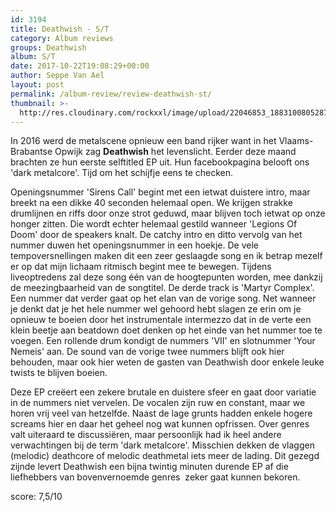 ```yaml
---
id: 3194
title: Deathwish - S/T
category: Album reviews
groups: Deathwish
album: S/T
date: 2017-10-22T19:08:29+00:00
author: Seppe Van Ael
layout: post
permalink: /album-review/review-deathwish-st/
thumbnail: >-
  http://res.cloudinary.com/rockxxl/image/upload/22046853_1883100805287378_5459153679657489046_n.jpg
---
```

In 2016 werd de metalscene opnieuw een band rijker want in het Vlaams-Brabantse Opwijk zag **Deathwish** het levenslicht. Eerder deze maand brachten ze hun eerste selftitled EP uit. Hun facebookpagina belooft ons 'dark metalcore'. Tijd om het schijfje eens te checken.

Openingsnummer 'Sirens Call' begint met een ietwat duistere intro, maar breekt na een dikke 40 seconden helemaal open. We krijgen strakke drumlijnen en riffs door onze strot geduwd, maar blijven toch ietwat op onze honger zitten. Die wordt echter helemaal gestild wanneer 'Legions Of Doom' door de speakers knalt. De catchy intro en ditto vervolg van het nummer duwen het openingsnummer in een hoekje. De vele tempoversnellingen maken dit een zeer geslaagde song en ik betrap mezelf er op dat mijn lichaam ritmisch begint mee te bewegen. Tijdens liveoptredens zal deze song één van de hoogtepunten worden, mee dankzij de meezingbaarheid van de songtitel. De derde track is 'Martyr Complex'. Een nummer dat verder gaat op het elan van de vorige song. Net wanneer je denkt dat je het hele nummer wel gehoord hebt slagen ze erin om je opnieuw te boeien door het instrumentale intermezzo dat in de verte een klein beetje aan beatdown doet denken op het einde van het nummer toe te voegen. Een rollende drum kondigt de nummers 'VII' en slotnummer 'Your Nemeis' aan. De sound van de vorige twee nummers blijft ook hier behouden, maar ook hier weten de gasten van Deathwish door enkele leuke twists te blijven boeien.

Deze EP creëert een zekere brutale en duistere sfeer en gaat door variatie in de nummers niet vervelen. De vocalen zijn ruw en constant, maar we horen vrij veel van hetzelfde. Naast de lage grunts hadden enkele hogere screams hier en daar het geheel nog wat kunnen opfrissen. Over genres valt uiteraard te discussiëren, maar persoonlijk had ik heel andere verwachtingen bij de term 'dark metalcore'. Misschien dekken de vlaggen (melodic) deathcore of melodic deathmetal iets meer de lading. Dit gezegd zijnde levert Deathwish een bijna twintig minuten durende EP af die liefhebbers van bovenvernoemde genres  zeker gaat kunnen bekoren.

score: 7,5/10
